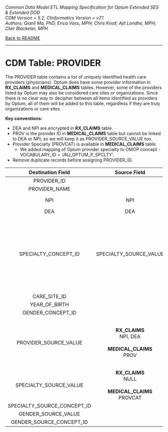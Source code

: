 *Common Data Model ETL Mapping Specification for Optum Extended SES & Extended DOD* 
<br>*CDM Version = 5.2, Clinformatics Version = v7.1*
<br>*Authors: Qianli Ma, PhD; Erica Voss, MPH; Chris Knoll; Ajit Londhe, MPH; Clair Blacketer, MPH*

[Back to README](README.md)

---

# CDM Table: PROVIDER

The PROVIDER table contains a list of uniquely identified health care
providers (physicians). Optum does have some provider information in
**RX_CLAIMS** and **MEDICAL_CLAIMS** tables. However, some of the
providers listed by Optum may also be considered care sites or
organizations. Since there is no clear way to decipher between all items
identified as providers by Optum, all of them will be added to this
table, regardless if they are truly organizations or care sites.

**Key conventions:**

-   DEA and NPI are encrypted in **RX_CLAIMS** table.
-   PROV is the provider ID in **MEDICAL_CLAIMS** table but cannot be
    linked to DEA or NPI, so we will keep it as
    PROVIDER_SOURCE_VALUE too.
-   Provider Specialty (PROVCAT) is available in **MEDICAL_CLAIMS** table.
    -   We added mapping of Optum provider specialty to OMOP concept - VOCABULARY_ID = 'JNJ_OPTUM_P_SPCLTY'.
-   Remove duplicate records before assigning PROVIDER_ID.

<a name="table-mappings-provider"></a>

**Destination Field**|**Source Field**|**Applied Rule**|**Comment**
:-----:|:-----:|:-----:|:-----:
PROVIDER_ID| |System generated.| 
PROVIDER_NAME| |NULL| 
NPI|NPI|Ignore blanks, 'H' and 'HHHHHHHHHH'| 
DEA|DEA| | 
SPECIALTY_CONCEPT_ID|SPECIALTY_SOURCE_VALUE|**RX_CLAIMS**<br/>Use concept [38004514 (Unknown Physician Specialty)](http://www.ohdsi.org/web/atlas/#/concept/38004514)<br><br>**MEDICAL_CLAIMS** (PROVCAT)<br/> Map it to OMOP VOCABULARY_ID = 'JNJ_OPTUM_P_SPCLTY'|These CONCEPT_IDs fall under VOCABULARY_ID = 'JNJ_OPTUM_P_SPCLTY'.  A record of this vocabulary can be found in Appendix 3.1.<br><br>Set as 38004514 (Unknown Physician Specialty) if SPECIALTY_SOURCE_VALUE has missing value or is NULL or cannot be mapped. 
CARE_SITE_ID| |0| 
YEAR_OF_BIRTH| | | 
GENDER_CONCEPT_ID| |0| 
PROVIDER_SOURCE_VALUE|**RX_CLAIMS**<br/>NPI, DEA<br><br>**MEDICAL_CLAIMS**<br/>PROV|For NPI, ignore blanks, H and HHHHHHHHHH.|We pull in both DEA and NPI codes. Some NPI = DEA, however OPTUM has identified that as data coming in with the codes switched and not a duplication of NPI and DEA codes.
SPECIALTY_SOURCE_VALUE|**RX_CLAIMS**<br/>NULL<br><br>**MEDICAL_CLAIMS**<br/>PROVCAT| | 
SPECIALTY_SOURCE_CONCEPT_ID| |0| 
GENDER_SOURCE_VALUE| | | 
GENDER_SOURCE_CONCEPT_ID| |0| 
